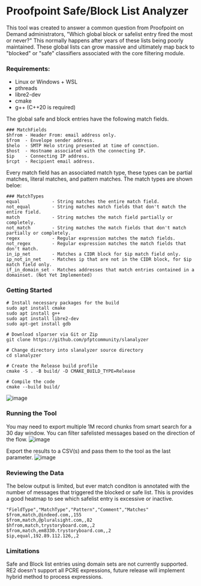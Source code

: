 # Proofpoint Safe/Block List Analyzer

This tool was created to answer a common question from Proofpoint on Demand administrators, "Which global block or
safelist entry fired the most or never?" This normally happens after years of these lists being poorly maintained. These
global lists can grow massive and ultimately map back to "blocked" or "safe" classifiers associated with the core
filtering module.

### Requirements:

* Linux or Windows + WSL
* pthreads
* libre2-dev
* cmake
* g++ (C++20 is required)

The global safe and block entries have the following match fields.

```
### MatchFields
$hfrom - Header From: email address only.  
$from  - Envelope sender address.  
$helo  - SMTP Helo string presented at time of connction.  
$host  - Hostname associated with the connecting IP.  
$ip    - Connecting IP address.  
$rcpt  - Recipient email address.  
```

Every match field has an associated match type, these types can be partial matches, literal matches, and pattern
matches. The match types are shown beloe:

```
### MatchTypes
equal            - String matches the entire match field.  
not_equal        - String matches match fields that don't match the entire field.  
match            - String matches the match field partially or completely.  
not_match        - String matches the match fields that don't match partially or completely.  
regex            - Regular expression matches the match fields.  
not_regex        - Regular expression matches the match fields that don't match.  
in_ip_net        - Matches a CIDR block for $ip match field only.  
ip_not_in_net    - Matches ip that are not in the CIDR block, for $ip match field only.
if_in_domain_set - Matches addresses that match entries contained in a domainset. (Not Yet Implemented)
```

### Getting Started

```
# Install necessary packages for the build 
sudo apt install cmake
sudo apt install g++
sudo apt install libre2-dev
sudo apt-get install gdb
   
# Download slparser via Git or Zip
git clone https://github.com/pfptcommunity/slanalyzer

# Change directory into slanalyzer source directory
cd slanalyzer

# Create the Release build profile
cmake -S . -B build/ -D CMAKE_BUILD_TYPE=Release

# Compile the code
cmake --build build/
```

![image](https://user-images.githubusercontent.com/83429267/201535586-b20249fd-b122-4446-8a80-500a95f4d942.png)

### Running the Tool

You may need to export multiple 1M record chunks from smart search for a 30 day window. You can filter safelisted messages based on the direction of the flow.
![image](https://user-images.githubusercontent.com/83429267/201682040-29d83ebc-3a3d-4231-8768-a3c8f4f9d879.png)

Export the results to a CSV(s) and pass them to the tool as the last parameter. 
![image](https://user-images.githubusercontent.com/83429267/201535761-bc3ce4ba-68e4-4bdd-8c31-ee05fd6c49ea.png)

### Reviewing the Data

The below output is limited, but ever match conditon is annotated with the number of messages that triggered the blocked
or safe list. This is provides a good heatmap to see which safelist entry is excessive or inactive.

```
"FieldType","MatchType","Pattern","Comment","Matches"
$from,match,@indeed.com,,155
$from,match,@pluralsight.com,,82
$hfrom,match,trystoryboard.com,,2
$from,match,em8330.trystoryboard.com,,2
$ip,equal,192.89.112.126,,2
```

### Limitations

Safe and Block list entries using domain sets are not currently supported.
RE2 doesn't support all PCRE expressions, future release will implement hybrid method to process expressions.
